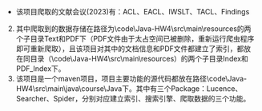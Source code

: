 - 该项目爬取的文献会议(2023)有：ACL、EACL、IWSLT、TACL、Findings
2. 其中爬取到的数据存储在路径为\code\Java-HW4\src\main\resources的两个子目录Text和PDF下（PDF文件由于太占空间已被删除，重新运行爬虫程序即可重新爬取），且该项目对其中的文档信息和PDF文件都建立了索引，都放在同目录（\code\Java-HW4\src\main\resources）的两个子目录Index和PDF_Index下。
3. 该项目是一个maven项目，项目主要功能的源代码都放在路径\code\Java-HW4\src\main\java\course\Java下。其中有三个Package：Lucence、Searcher、Spider，分别对应建立索引、搜索引擎、爬取数据的三个功能。